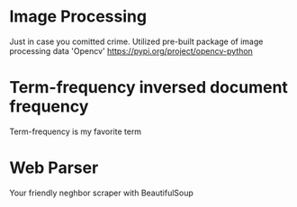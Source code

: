 # Image Processing

Just in case you comitted crime.
Utilized pre-built package of image processing data 'Opencv' https://pypi.org/project/opencv-python

# Term-frequency inversed document frequency 

Term-frequency is my favorite term

# Web Parser 

Your friendly neghbor scraper with BeautifulSoup
